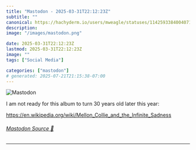 ```yaml
---
title: "Mastodon - 2025-03-31T22:12:23Z"
subtitle: ""
canonical: https://hachyderm.io/users/mweagle/statuses/114259338400407114
description:
image: "/images/mastodon.png"

date: 2025-03-31T22:12:23Z
lastmod: 2025-03-31T22:12:23Z
image: ""
tags: ["Social Media"]

categories: ["mastodon"]
# generated: 2025-07-21T21:15:38-07:00
---
```

![Mastodon](/images/mastodon.png)

<p>I am not ready for this album to turn 30 years old later this year: </p><p><a href="https://en.wikipedia.org/wiki/Mellon_Collie_and_the_Infinite_Sadness" target="_blank" rel="nofollow noopener noreferrer" translate="no"><span class="invisible">https://</span><span class="ellipsis">en.wikipedia.org/wiki/Mellon_C</span><span class="invisible">ollie_and_the_Infinite_Sadness</span></a></p>


###### [Mastodon Source 🐘](https://hachyderm.io/@mweagle/114259338400407114)

___
